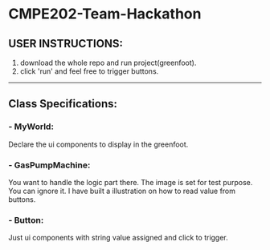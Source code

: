 # CMPE202-Team-Hackathon

## USER INSTRUCTIONS:
1. download the whole repo and run project(greenfoot).
2. click 'run' and feel free to trigger buttons.

------------------------------
## Class Specifications:

### - MyWorld: 
Declare the ui components to display in the greenfoot.

### - GasPumpMachine: 
You want to handle the logic part there. 
The image is set for test purpose. You can ignore it.
I have built a illustration on how to read value from buttons.

### - Button:
Just ui components with string value assigned and click to trigger.

